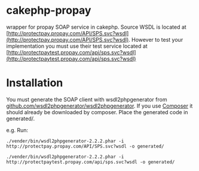 cakephp-propay
==============

wrapper for propay SOAP service in cakephp. Source WSDL is located at [http://protectpay.propay.com/API/SPS.svc?wsdl](http://protectpay.propay.com/API/SPS.svc?wsdl). However to test your implementation you must use their test service located at [http://protectpaytest.propay.com/api/sps.svc?wsdl](http://protectpaytest.propay.com/api/sps.svc?wsdl)

Installation
=============

You must generate the SOAP client with wsdl2phpgenerator from [github.com/wsdl2phpgenerator/wsdl2phpgenerator](github.com/wsdl2phpgenerator/wsdl2phpgenerator). If you use [Composer](getcomposer.org) it should already be downloaded by composer. Place the generated code in generated/.

e.g. Run:

    ./vender/bin/wsdl2phpgenerator-2.2.2.phar -i http://protectpay.propay.com/API/SPS.svc?wsdl -o generated/

    ./vender/bin/wsdl2phpgenerator-2.2.2.phar -i http://protectpaytest.propay.com/api/sps.svc?wsdl -o generated/